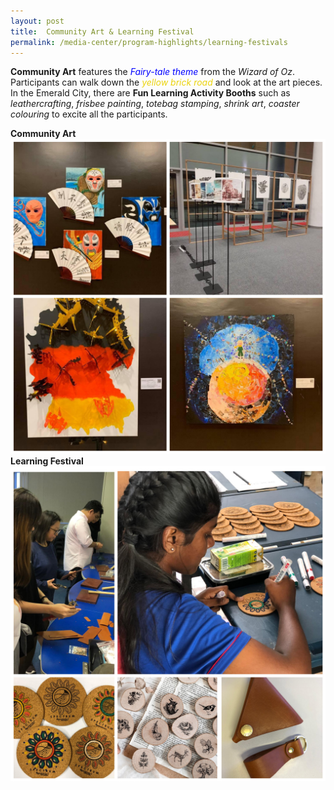 ```yaml
---
layout: post
title:  Community Art & Learning Festival  
permalink: /media-center/program-highlights/learning-festivals
---
```

**Community Art** features the <span style="color:blue"><em> *Fairy-tale theme* </em></span> from the *Wizard of Oz*. Participants can walk down the <span style="color:#EBD30C"><em>yellow brick road </em></span> and look at the art pieces. In the Emerald City, there are **Fun Learning Activity Booths** such as *leathercrafting*, *frisbee painting*, *totebag stamping*, *shrink art*, *coaster colouring* to excite all the participants.

**Community Art**
![](/images/inCollage_20191103_135827741.jpg) 
**Learning Festival**
![](/images/learning_festival_1.jpg)
